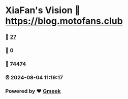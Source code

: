# XiaFan's Vision :link: https://blog.motofans.club 
### :page_facing_up: [27](https://blog.motofans.club/tag.html) 
### :speech_balloon: 0 
### :hibiscus: 74474 
### :alarm_clock: 2024-08-04 11:19:17 
### Powered by :heart: [Gmeek](https://github.com/Meekdai/Gmeek)
